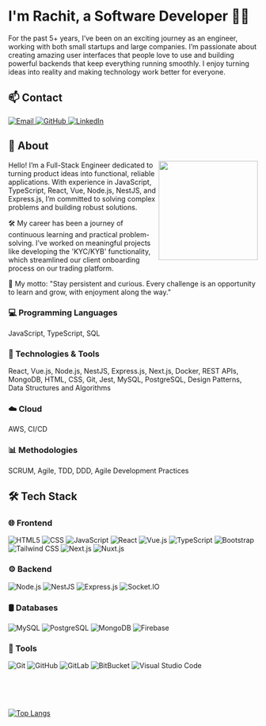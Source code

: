 # I'm Rachit, a Software Developer 👨‍💻

For the past 5+ years, I’ve been on an exciting journey as an engineer, working with both small startups and large companies. I’m passionate about creating amazing user interfaces that people love to use and building powerful backends that keep everything running smoothly. I enjoy turning ideas into reality and making technology work better for everyone.


## 📫 Contact
<a href="mailto:rachit.gupta4@gmail.com" target="_blank">
  <img src="https://img.shields.io/badge/email-blue?style=flat-square&logo=gmail" alt="Email">
</a>

<a href="https://github.com/ragu1257" target="_blank">
  <img src="https://img.shields.io/badge/GitHub-blue?style=flat-square&logo=github" alt="GitHub">
</a>

<a href="https://www.linkedin.com/in/rachit-gupta-66802794/" target="_blank">
  <img src="https://img.shields.io/badge/-LinkedIn-blue?style=flat-square&logo=linkedin&logoColor=white" alt="LinkedIn">
</a>

## 🚀 About
<img src="https://www.andreasbilly.com/work.png" align="right" width="200px"/>

Hello! I’m a Full-Stack Engineer dedicated to turning product ideas into functional, reliable applications. With experience in JavaScript, TypeScript, React, Vue, Node.js, NestJS, and Express.js, I’m committed to solving complex problems and building robust solutions.

🛠️ My career has been a journey of continuous learning and practical problem-solving. I’ve worked on meaningful projects like developing the 'KYC/KYB' functionality, which streamlined our client onboarding process on our trading platform.

🚀 My motto: "Stay persistent and curious. Every challenge is an opportunity to learn and grow, with enjoyment along the way."

### 💻 Programming Languages
 JavaScript,
 TypeScript,
 SQL

### 🔧 Technologies & Tools
 React,
 Vue.js,
 Node.js,
 NestJS,
 Express.js,
 Next.js,
 Docker,
 REST APIs,
 MongoDB,
 HTML,
 CSS,
 Git,
 Jest,
 MySQL,
 PostgreSQL,
 Design Patterns,
 Data Structures and Algorithms

### ☁️ Cloud
AWS,
 CI/CD

### 📊 Methodologies
SCRUM,
 Agile,
 TDD,
DDD,
Agile Development Practices


## 🛠️ Tech Stack

### 🌐 Frontend
 ![HTML5](https://img.shields.io/badge/-HTML5-000?&logo=HTML5)
 ![CSS](https://img.shields.io/badge/-CSS-000?&logo=CSS3)
 ![JavaScript](https://img.shields.io/badge/-JavaScript-000?&logo=JavaScript)
 ![React](https://img.shields.io/badge/-React-000?&logo=React)
 ![Vue.js](https://img.shields.io/badge/-Vue.js-000?&logo=Vue.js)
 ![TypeScript](https://img.shields.io/badge/-TypeScript-000?&logo=TypeScript)
 ![Bootstrap](https://img.shields.io/badge/-Bootstrap-000?&logo=Bootstrap)
 ![Tailwind CSS](https://img.shields.io/badge/-Tailwind%20CSS-000?&logo=TailwindCSS)
 ![Next.js](https://img.shields.io/badge/-Next.js-000?&logo=Next.js)
 ![Nuxt.js](https://img.shields.io/badge/-Nuxt.js-000?&logo=Nuxt.js)

### ⚙️ Backend
![Node.js](https://img.shields.io/badge/-Node.js-000?&logo=Node.js)
 ![NestJS](https://img.shields.io/badge/-NestJS-000?&logo=NestJS)
 ![Express.js](https://img.shields.io/badge/-Express.js-000?&logo=Express)
 ![Socket.IO](https://img.shields.io/badge/-Socket.IO-000?&logo=Socket.io)

### 🛢 Databases
 ![MySQL](https://img.shields.io/badge/-MySQL-000?&logo=MySQL)
 ![PostgreSQL](https://img.shields.io/badge/-PostgreSQL-000?&logo=PostgreSQL)
 ![MongoDB](https://img.shields.io/badge/-MongoDB-000?&logo=MongoDB)
 ![Firebase](https://img.shields.io/badge/-Firebase-000?&logo=Firebase)

### 🔧 Tools
![Git](https://img.shields.io/badge/-Git-000?&logo=Git)
 ![GitHub](https://img.shields.io/badge/-GitHub-000?&logo=GitHub)
 ![GitLab](https://img.shields.io/badge/-GitLab-000?&logo=GitLab)
 ![BitBucket](https://img.shields.io/badge/-BitBucket-000?&logo=BitBucket)
 ![Visual Studio Code](https://img.shields.io/badge/-Visual%20Studio%20Code-000?&logo=Visual%20Studio%20Code)

<br/>
<br/>
<br/>

[![Top Langs](https://github-readme-stats.vercel.app/api/top-langs/?username=ragu1257&layout=compact)](https://github.com/ragu1257)
